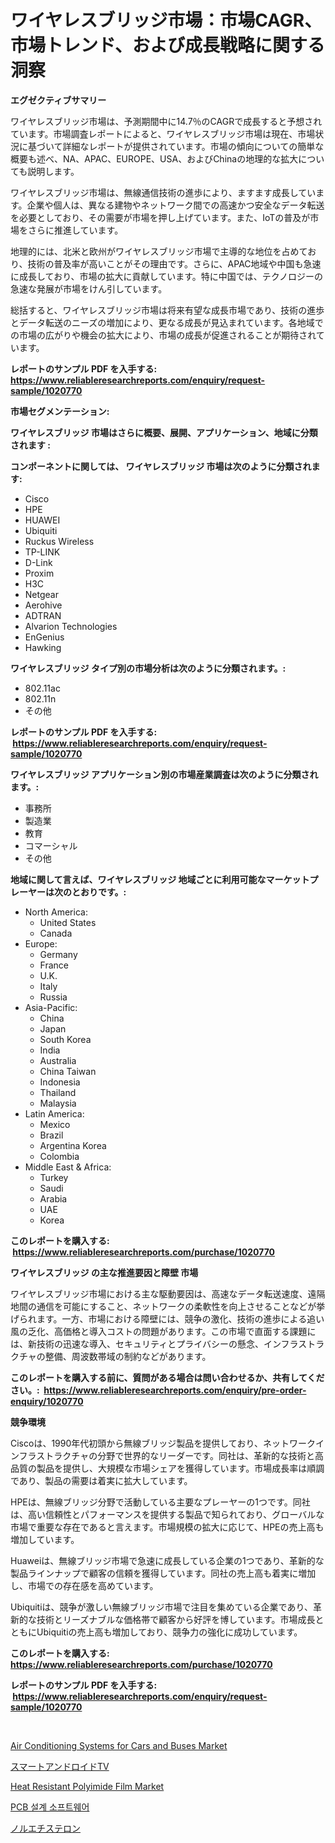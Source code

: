 <p><h1>ワイヤレスブリッジ市場：市場CAGR、市場トレンド、および成長戦略に関する洞察</h1></p><p><strong>エグゼクティブサマリー</strong></p>
<p><p>ワイヤレスブリッジ市場は、予測期間中に14.7％のCAGRで成長すると予想されています。市場調査レポートによると、ワイヤレスブリッジ市場は現在、市場状況に基づいて詳細なレポートが提供されています。市場の傾向についての簡単な概要も述べ、NA、APAC、EUROPE、USA、およびChinaの地理的な拡大についても説明します。</p><p>ワイヤレスブリッジ市場は、無線通信技術の進歩により、ますます成長しています。企業や個人は、異なる建物やネットワーク間での高速かつ安全なデータ転送を必要としており、その需要が市場を押し上げています。また、IoTの普及が市場をさらに推進しています。</p><p>地理的には、北米と欧州がワイヤレスブリッジ市場で主導的な地位を占めており、技術の普及率が高いことがその理由です。さらに、APAC地域や中国も急速に成長しており、市場の拡大に貢献しています。特に中国では、テクノロジーの急速な発展が市場をけん引しています。</p><p>総括すると、ワイヤレスブリッジ市場は将来有望な成長市場であり、技術の進歩とデータ転送のニーズの増加により、更なる成長が見込まれています。各地域での市場の広がりや機会の拡大により、市場の成長が促進されることが期待されています。</p></p>
<p><strong>レポートのサンプル PDF を入手する: <a href="https://www.reliableresearchreports.com/enquiry/request-sample/1020770">https://www.reliableresearchreports.com/enquiry/request-sample/1020770</a></strong></p>
<p><strong>市場セグメンテーション:</strong></p>
<p><strong> ワイヤレスブリッジ 市場はさらに概要、展開、アプリケーション、地域に分類されます :</strong></p>
<p><strong>コンポーネントに関しては、 ワイヤレスブリッジ 市場は次のように分類されます: &nbsp;</strong></p>
<p><ul><li>Cisco</li><li>HPE</li><li>HUAWEI</li><li>Ubiquiti</li><li>Ruckus Wireless</li><li>TP-LINK</li><li>D-Link</li><li>Proxim</li><li>H3C</li><li>Netgear</li><li>Aerohive</li><li>ADTRAN</li><li>Alvarion Technologies</li><li>EnGenius</li><li>Hawking</li></ul></p>
<p><strong> ワイヤレスブリッジ タイプ別の市場分析は次のように分類されます。:</strong></p>
<p><ul><li>802.11ac</li><li>802.11n</li><li>その他</li></ul></p>
<p><strong>レポートのサンプル PDF を入手する: &nbsp;<a href="https://www.reliableresearchreports.com/enquiry/request-sample/1020770">https://www.reliableresearchreports.com/enquiry/request-sample/1020770</a></strong></p>
<p><strong> ワイヤレスブリッジ アプリケーション別の市場産業調査は次のように分類されます。:</strong></p>
<p><ul><li>事務所</li><li>製造業</li><li>教育</li><li>コマーシャル</li><li>その他</li></ul></p>
<p><strong>地域に関して言えば、ワイヤレスブリッジ 地域ごとに利用可能なマーケットプレーヤーは次のとおりです。:</strong></p>
<p><ul>
    <li>
        North America:
        <ul>
            <li>United States</li>
            <li>Canada</li>
        </ul>
    </li>
    <li>
        Europe:
        <ul>
            <li>Germany</li>
            <li>France</li>
            <li>U.K.</li>
            <li>Italy</li>
            <li>Russia</li>
        </ul>
    </li>
    <li>
        Asia-Pacific:
        <ul>
            <li>China</li>
            <li>Japan</li>
            <li>South Korea</li>
            <li>India</li>
            <li>Australia</li>
            <li>China Taiwan</li>
            <li>Indonesia</li>
            <li>Thailand</li>
            <li>Malaysia</li>
        </ul>
    </li>
    <li>
        Latin America:
        <ul>
            <li>Mexico</li>
            <li>Brazil</li>
            <li>Argentina Korea</li>
            <li>Colombia</li>
        </ul>
    </li>
    <li>
        Middle East & Africa:
        <ul>
            <li>Turkey</li>
            <li>Saudi</li>
            <li>Arabia</li>
            <li>UAE</li>
            <li>Korea</li>
        </ul>
    </li>
    </ul></p>
<p><strong>このレポートを購入する: &nbsp;<a href="https://www.reliableresearchreports.com/purchase/1020770">https://www.reliableresearchreports.com/purchase/1020770</a></strong></p>
<p><strong>ワイヤレスブリッジ の主な推進要因と障壁 市場</strong></p>
<p><p>ワイヤレスブリッジ市場における主な駆動要因は、高速なデータ転送速度、遠隔地間の通信を可能にすること、ネットワークの柔軟性を向上させることなどが挙げられます。一方、市場における障壁には、競争の激化、技術の進歩による追い風の乏化、高価格と導入コストの問題があります。この市場で直面する課題には、新技術の迅速な導入、セキュリティとプライバシーの懸念、インフラストラクチャの整備、周波数帯域の制約などがあります。</p></p>
<p><strong>このレポートを購入する前に、質問がある場合は問い合わせるか、共有してください。:&nbsp; <a href="https://www.reliableresearchreports.com/enquiry/pre-order-enquiry/1020770">https://www.reliableresearchreports.com/enquiry/pre-order-enquiry/1020770</a></strong></p>
<p><strong>競争環境</strong></p>
<p><p>Ciscoは、1990年代初頭から無線ブリッジ製品を提供しており、ネットワークインフラストラクチャの分野で世界的なリーダーです。同社は、革新的な技術と高品質の製品を提供し、大規模な市場シェアを獲得しています。市場成長率は順調であり、製品の需要は着実に拡大しています。</p><p>HPEは、無線ブリッジ分野で活動している主要なプレーヤーの1つです。同社は、高い信頼性とパフォーマンスを提供する製品で知られており、グローバルな市場で重要な存在であると言えます。市場規模の拡大に応じて、HPEの売上高も増加しています。</p><p>Huaweiは、無線ブリッジ市場で急速に成長している企業の1つであり、革新的な製品ラインナップで顧客の信頼を獲得しています。同社の売上高も着実に増加し、市場での存在感を高めています。</p><p>Ubiquitiは、競争が激しい無線ブリッジ市場で注目を集めている企業であり、革新的な技術とリーズナブルな価格帯で顧客から好評を博しています。市場成長とともにUbiquitiの売上高も増加しており、競争力の強化に成功しています。</p></p>
<p><strong>このレポートを購入する: &nbsp; <a href="https://www.reliableresearchreports.com/purchase/1020770">https://www.reliableresearchreports.com/purchase/1020770</a></strong></p>
<p><strong>レポートのサンプル PDF を入手する: &nbsp;<a href="https://www.reliableresearchreports.com/enquiry/request-sample/1020770">https://www.reliableresearchreports.com/enquiry/request-sample/1020770</a></strong><strong></strong></p>
<p>&nbsp;</p>
<p><p><a href="https://issuu.com/reportprime-2/docs/air-conditioning-systems-for-cars-and-buses-market">Air Conditioning Systems for Cars and Buses Market</a></p><p><a href="https://medium.com/@royfoote921/%E3%82%B9%E3%83%9E%E3%83%BC%E3%83%88android-tv%E5%B8%82%E5%A0%B4%E3%82%A4%E3%83%B3%E3%82%B5%E3%82%A4%E3%83%88-%E5%B8%82%E5%A0%B4%E5%8B%95%E5%90%91-%E6%88%90%E9%95%B7-2024%E5%B9%B4%E3%81%8B%E3%82%892031%E5%B9%B4%E3%81%BE%E3%81%A7%E3%81%AE%E4%BA%88%E6%B8%AC-b4eb5ac3a0ae">スマートアンドロイドTV</a></p><p><a href="https://github.com/mauripalmi/Market-Research-Report-List-2/blob/main/heat-resistant-polyimide-film-market.md">Heat Resistant Polyimide Film Market</a></p><p><a href="https://medium.com/@kelvinfeenrey98677/pcb-%EB%94%94%EC%9E%90%EC%9D%B8-%EC%86%8C%ED%94%84%ED%8A%B8%EC%9B%A8%EC%96%B4-%EC%8B%9C%EC%9E%A5%EC%9D%80-%EC%8B%9C%EC%9E%A5-%EC%A0%90%EC%9C%A0%EC%9C%A8-%EC%8B%9C%EC%9E%A5-%EB%8F%99%ED%96%A5-%EB%B0%8F-%EC%8B%9C%EC%9E%A5-%EC%84%B1%EC%9E%A5%EC%97%90-%EA%B4%80%ED%95%9C-%EC%A0%95%EB%B3%B4%EB%A5%BC-%EC%A0%9C%EA%B3%B5%ED%95%A9%EB%8B%88%EB%8B%A4-182d8cd96f06">PCB 설계 소프트웨어</a></p><p><a href="https://medium.com/@estasprer20231/%E3%83%8E%E3%83%AC%E3%82%B9%E3%83%86%E3%83%AD%E3%83%B3%E5%B8%82%E5%A0%B4%E3%81%AF-%E5%B8%82%E5%A0%B4%E3%82%B7%E3%82%A7%E3%82%A2-%E5%B8%82%E5%A0%B4%E3%83%88%E3%83%AC%E3%83%B3%E3%83%89-%E5%B8%82%E5%A0%B4%E6%88%90%E9%95%B7%E3%81%AB%E9%96%A2%E3%81%99%E3%82%8B%E6%83%85%E5%A0%B1%E3%82%92%E6%8F%90%E4%BE%9B%E3%81%97%E3%81%BE%E3%81%99-b1900e18eb68">ノルエチステロン</a></p></p>